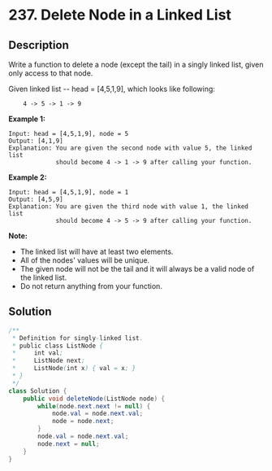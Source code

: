 # 237. Delete Node in a Linked List

## Description

Write a function to delete a node (except the tail) in a singly linked list, given only access to that node.

Given linked list -- head = [4,5,1,9], which looks like following:

```
    4 -> 5 -> 1 -> 9
```

**Example 1:**

```
Input: head = [4,5,1,9], node = 5
Output: [4,1,9]
Explanation: You are given the second node with value 5, the linked list
             should become 4 -> 1 -> 9 after calling your function.
```

**Example 2:**

```
Input: head = [4,5,1,9], node = 1
Output: [4,5,9]
Explanation: You are given the third node with value 1, the linked list
             should become 4 -> 5 -> 9 after calling your function.
```

**Note:**

- The linked list will have at least two elements.
- All of the nodes' values will be unique.
- The given node will not be the tail and it will always be a valid node of the linked list.
- Do not return anything from your function.



## Solution

```java
/**
 * Definition for singly-linked list.
 * public class ListNode {
 *     int val;
 *     ListNode next;
 *     ListNode(int x) { val = x; }
 * }
 */
class Solution {
    public void deleteNode(ListNode node) {
        while(node.next.next != null) {
            node.val = node.next.val;
            node = node.next;
        }
        node.val = node.next.val;
        node.next = null;
    }
}
```

